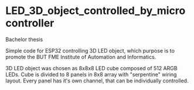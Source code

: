 # LED_3D_object_controlled_by_microcontroller
Bachelor thesis

Simple code for ESP32 controlling 3D LED object, which purpose is to promote the BUT FME Institute of Automation and Informatics.

3D LED object was chosen as 8x8x8 LED cube composed of 512 ARGB LEDs. Cube is divided to 8 panels in 8x8 array with "serpentine" wiring layout. Every panel has it's own channel, that can be individually controlled.